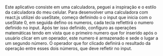 Este aplicativo consiste em uma calculadora, peguei a inspiração e o estilo da calculadora do meu celular.
Para desenvolver uma calculadora com react.js utilizei do useState, começo definindo o o input que inicia com o useState 0, em seguida defino os numeros, cada tecla reflettirá o numero definido no input. Após ter isso definido, configuro as operações matemáticas tendo em vista que o primeiro numero que for inserido após o usuário clicar em um operador, este numero é armazenado e sede o lugar a um segundo número. O operador que for clicado definirá o resultado da operação entre esses dois números, que deve refletir no input.